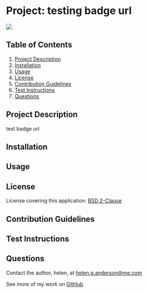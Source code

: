 # Project: testing badge url


[![](https://img.shields.io/badge/License-BSD%202%20Clause-brightgreen)](https://opensource.org/licenses/BSD-2-Clause)


## Table of Contents
1. [Project Description](#project-description)
2. [Installation](#installation)
3. [Usage](#usage)
4. [License](#license)
5. [Contribution Guidelines](#contribution-guidelines)
6. [Test Instructions](#test-instructions)
7. [Questions](#questions)

## Project Description 
test badge url

## Installation


## Usage


## License
License covering this application: [BSD 2-Clause](https://opensource.org/licenses/BSD-2-Clause)

## Contribution Guidelines

  
## Test Instructions


## Questions 
Contact the author, helen, at helen.g.anderson@me.com

See more of my work on [GitHub](https://github.com/grace-a)

  